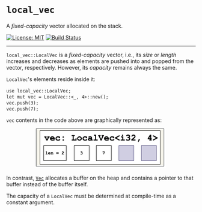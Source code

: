 # `local_vec`

A *fixed-capacity* vector allocated on the stack.

[![License: MIT](https://img.shields.io/badge/License-MIT-yellow.svg)](https://opensource.org/licenses/MIT)
[![Build Status](https://app.travis-ci.com/m-rinaldi/local_vec.svg?branch=main)](https://app.travis-ci.com/m-rinaldi/local_vec)

---

`local_vec::LocalVec` is a *fixed-capacity* vector, i.e., its *size* or *length* increases and decreases as elements are pushed into and popped from the vector, respectively. However, its *capacity* remains always the same.

`LocalVec`'s elements reside inside it:

    use local_vec::LocalVec;
    let mut vec = LocalVec::<_, 4>::new();
    vec.push(3);
    vec.push(7);
    
`vec` contents in the code above are graphically represented as:

<p align="center">
  <img src="img/LocalVec.png">
</p>


In contrast, [`Vec`](https://doc.rust-lang.org/std/vec/struct.Vec.html) allocates a buffer on the heap and contains a pointer to that buffer instead of the buffer itself.


The capacity of a `LocalVec` must be determined at compile-time as a constant argument.

